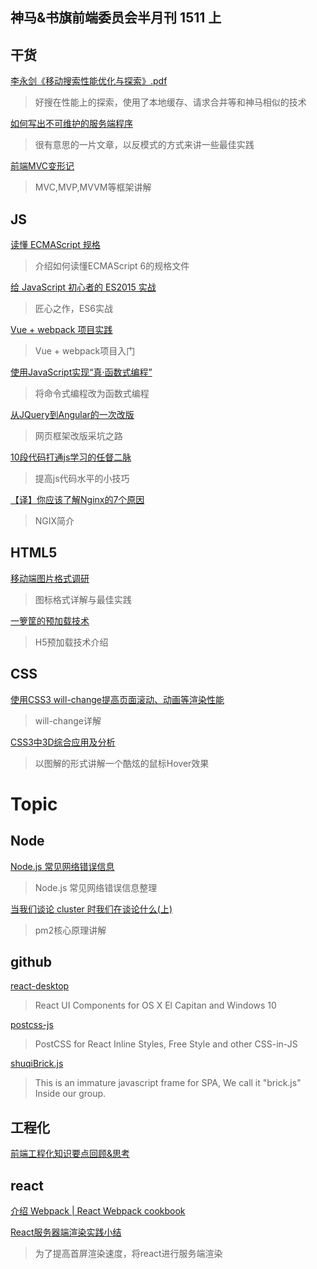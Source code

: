 神马&书旗前端委员会半月刊 1511 上
-----

## 干货

[李永剑《移动搜索性能优化与探索》.pdf](http://pan.baidu.com/s/1ypYZs)
>好搜在性能上的探索，使用了本地缓存、请求合并等和神马相似的技术

[如何写出不可维护的服务端程序](http://yanyiwu.com/work/2014/03/03/ru-he-xie-chu-bu-ke-wei-hu-de-fu-wu.html?hmsr=toutiao.io&utm_medium=toutiao.io&utm_source=toutiao.io)
>很有意思的一片文章，以反模式的方式来讲一些最佳实践

[前端MVC变形记](http://efe.baidu.com/blog/mvc-deformation/)
>MVC,MVP,MVVM等框架讲解


## JS

[读懂 ECMAScript 规格](http://www.ruanyifeng.com/blog/2015/11/ecmascript-specification.html)
>介绍如何读懂ECMAScript 6的规格文件

[给 JavaScript 初心者的 ES2015 实战](http://gank.io/post/564151c1f1df1210001c9161)
>匠心之作，ES6实战


[Vue + webpack 项目实践](http://gold.xitu.io/entry/563f527060b262671e9427d2)
>Vue + webpack项目入门

[使用JavaScript实现“真·函数式编程”](http://jimliu.net/2015/10/21/real-functional-programming-in-javascript-1/)
>将命令式编程改为函数式编程

[从JQuery到Angular的一次改版](http://yalishizhude.github.io/2015/11/13/jquery2angular/)
>网页框架改版采坑之路

[10段代码打通js学习的任督二脉](http://yalishizhude.github.io/2015/10/25/10/)
>提高js代码水平的小技巧

[【译】你应该了解Nginx的7个原因](http://yalishizhude.github.io/2015/11/07/nginx-solutions/)
>NGIX简介

## HTML5

[移动端图片格式调研](http://blog.ibireme.com/2015/11/02/mobile_image_benchmark/)
>图标格式详解与最佳实践

[一箩筐的预加载技术](http://mp.weixin.qq.com/s?__biz=MjM5MTA1MjAxMQ==&mid=400246196&idx=1&sn=7bb93e13aba5177e096cbf760df913ef&scene=23&srcid=1106TLsAJO03AFtkHft98vxw#rd)
>H5预加载技术介绍

## CSS

[使用CSS3 will-change提高页面滚动、动画等渲染性能](http://www.zhangxinxu.com/wordpress/2015/11/css3-will-change-improve-paint/)
>will-change详解

[CSS3中3D综合应用及分析](http://web.jobbole.com/84220/)
>以图解的形式讲解一个酷炫的鼠标Hover效果

# Topic

## Node

[Node.js 常见网络错误信息](http://taobaofed.org/blog/2015/11/05/nodejs-errors/)
>Node.js 常见网络错误信息整理

[当我们谈论 cluster 时我们在谈论什么(上)](http://taobaofed.org/blog/2015/11/03/nodejs-cluster/)
>pm2核心原理讲解

## github

[react-desktop](https://github.com/gabrielbull/react-desktop)
>React UI Components for OS X El Capitan and Windows 10

[postcss-js](https://github.com/postcss/postcss-js)
>PostCSS for React Inline Styles, Free Style and other CSS-in-JS

[shuqiBrick.js](https://github.com/shizitou/shuqiBrick.js)
>This is an immature javascript frame for SPA, We call it "brick.js" Inside our group.

## 工程化

[前端工程化知识要点回顾&思考](http://segmentfault.com/a/1190000003992812)

## react

[介绍 Webpack | React Webpack cookbook](https://fakefish.github.io/react-webpack-cookbook/Introduction-to-Webpack.html)


[React服务器端渲染实践小结](http://www.alloyteam.com/2015/10/8783/)
>为了提高首屏渲染速度，将react进行服务端渲染


